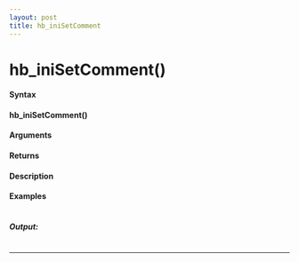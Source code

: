 ```yaml
---
layout: post
title: hb_iniSetComment
---
```


# hb_iniSetComment()


#### Syntax

#### hb_iniSetComment()

#### Arguments

#### Returns

#### Description

#### Examples

```

```

##### Output:

```

```

---